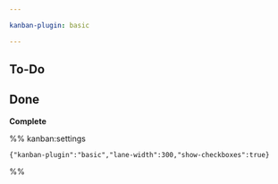 ```yaml
---

kanban-plugin: basic

---
```


## To-Do



## Done

**Complete**




%% kanban:settings
```
{"kanban-plugin":"basic","lane-width":300,"show-checkboxes":true}
```
%%